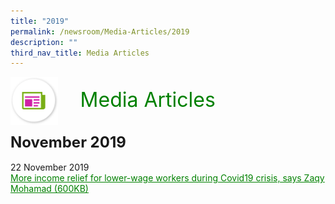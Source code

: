 ```yaml
---
title: "2019"
permalink: /newsroom/Media-Articles/2019
description: ""
third_nav_title: Media Articles
---
```

<img align="left" src="/images/icons/ico_media_articles.png" class="PressReleaseIcon"><br><font align="center" color="green" size="+3">&nbsp;&nbsp;&nbsp;&nbsp;Media Articles</font>
<br><br><br>
<font size="+2"><b>November 2019</b></font><br><br>
22 November 2019<br>
<a class="hyperlink" href="http://www.workfare.gov.sg/Media%20Articles/Documents/More%20income%20relief%20for%20lower-wage%20workers%20during%20Covid19%20crisis.pdf">More income relief for lower-wage workers during Covid19 crisis, says Zaqy Mohamad (600KB)</a>



<style>
img.PressReleaseIcon {
  height: 15%;
  width: 15%;
}
a.hyperlink {
    color:green;
  }
a.hyperlink:hover {
    color:MediumVioletRed;
}
</style>